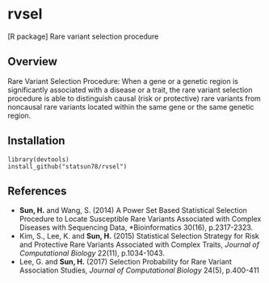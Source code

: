 # rvsel
[R package] Rare variant selection procedure

## Overview

Rare Variant Selection Procedure: When a gene or a genetic region is significantly associated with a disease or a trait, the rare variant selection procedure is able to distinguish causal (risk or protective) rare variants from noncausal rare variants located within the same gene or the same genetic region. 

## Installation

```
library(devtools)
install_github("statsun78/rvsel")
```

## References

* **Sun, H.** and Wang, S. (2014) A Power Set Based Statistical Selection Procedure to Locate Susceptible Rare Variants Associated with Complex Diseases with Sequencing Data, *Bioinformatics 30(16), p.2317-2323.
* Kim, S., Lee, K. and **Sun, H.** (2015) Statistical Selection Strategy for Risk and Protective Rare Variants Associated with Complex Traits, *Journal of Computational Biology* 22(11), p.1034-1043.
* Lee, G. and **Sun, H.** (2017) Selection Probability for Rare Variant Association Studies, *Journal of Computational Biology* 24(5), p.400-411
